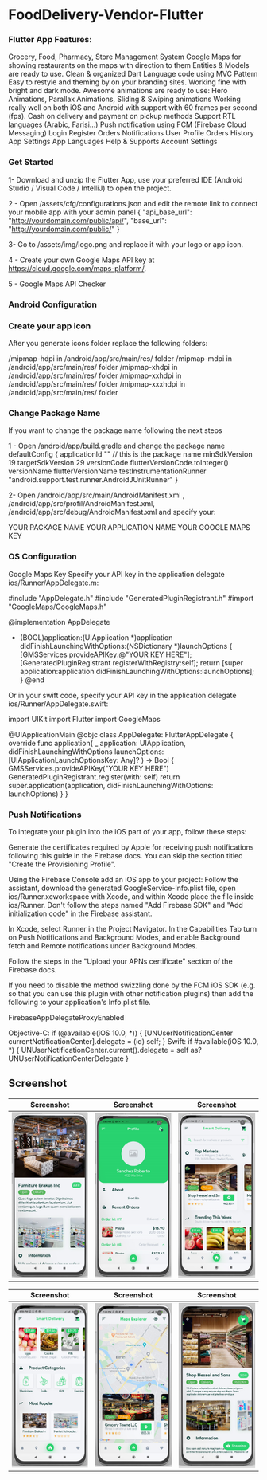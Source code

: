 # FoodDelivery-Vendor-Flutter

### Flutter App Features:
Grocery, Food, Pharmacy, Store Management System
Google Maps for showing restaurants on the maps with direction to them
Entities & Models are ready to use.
Clean & organized Dart Language code using MVC Pattern
Easy to restyle and theming by on your branding sites.
Working fine with bright and dark mode.
Awesome animations are ready to use: Hero Animations, Parallax Animations, Sliding & Swiping animations
Working really well on both iOS and Android with support with 60 frames per second (fps).
Cash on delivery and payment on pickup methods
Support RTL languages (Arabic, Farisi…)
Push notification using FCM (Firebase Cloud Messaging)
Login
Register
Orders
Notifications
User Profile
Orders History
App Settings
App Languages
Help & Supports
Account Settings

### Get Started

1- Download and unzip the Flutter App, use your preferred IDE (Android Studio / Visual Code / IntelliJ) to open the project.

2 - Open /assets/cfg/configurations.json and edit the remote link to connect your mobile app with your admin panel
{
  "api_base_url": "http://yourdomain.com/public/api/",
  "base_url": "http://yourdomain.com/public/"
}

3- Go to /assets/img/logo.png and replace it with your logo or app icon.

4 - Create your own Google Maps API key at https://cloud.google.com/maps-platform/.

5 - Google Maps API Checker

### Android Configuration

### Create your app icon
After you generate icons folder replace the following folders:

/mipmap-hdpi in /android/app/src/main/res/ folder
/mipmap-mdpi in /android/app/src/main/res/ folder
/mipmap-xhdpi in /android/app/src/main/res/ folder
/mipmap-xxhdpi in /android/app/src/main/res/ folder
/mipmap-xxxhdpi in /android/app/src/main/res/ folder

### Change Package Name
If you want to change the package name following the next steps

1 - Open /android/app/build.gradle and change the package name
    defaultConfig {
        applicationId "<REPLACE WITH YOUR PACKAGE NAME>" // this is the package name
        minSdkVersion 19
        targetSdkVersion 29
        versionCode flutterVersionCode.toInteger()
        versionName flutterVersionName
        testInstrumentationRunner "android.support.test.runner.AndroidJUnitRunner"
    }
  
2- Open /android/app/src/main/AndroidManifest.xml , /android/app/src/profil/AndroidManifest.xml, /android/app/src/debug/AndroidManifest.xml and specify your:

YOUR PACKAGE NAME
YOUR APPLICATION NAME
YOUR GOOGLE MAPS KEY

### OS Configuration

Google Maps Key
Specify your API key in the application delegate ios/Runner/AppDelegate.m:

#include "AppDelegate.h"
#include "GeneratedPluginRegistrant.h"
#import "GoogleMaps/GoogleMaps.h"

@implementation AppDelegate

- (BOOL)application:(UIApplication *)application
    didFinishLaunchingWithOptions:(NSDictionary *)launchOptions {
  [GMSServices provideAPIKey:@"YOUR KEY HERE"];
  [GeneratedPluginRegistrant registerWithRegistry:self];
  return [super application:application didFinishLaunchingWithOptions:launchOptions];
}
@end

Or in your swift code, specify your API key in the application delegate ios/Runner/AppDelegate.swift:

import UIKit
import Flutter
import GoogleMaps

@UIApplicationMain
@objc class AppDelegate: FlutterAppDelegate {
  override func application(
    _ application: UIApplication,
    didFinishLaunchingWithOptions launchOptions: [UIApplicationLaunchOptionsKey: Any]?
  ) -> Bool {
    GMSServices.provideAPIKey("YOUR KEY HERE")
    GeneratedPluginRegistrant.register(with: self)
    return super.application(application, didFinishLaunchingWithOptions: launchOptions)
  }
}

### Push Notifications
To integrate your plugin into the iOS part of your app, follow these steps:

Generate the certificates required by Apple for receiving push notifications following this guide in the Firebase docs. You can skip the section titled "Create the Provisioning Profile".

Using the Firebase Console add an iOS app to your project: Follow the assistant, download the generated GoogleService-Info.plist file, open ios/Runner.xcworkspace with Xcode, and within Xcode place the file inside ios/Runner. Don't follow the steps named "Add Firebase SDK" and "Add initialization code" in the Firebase assistant.

In Xcode, select Runner in the Project Navigator. In the Capabilities Tab turn on Push Notifications and Background Modes, and enable Background fetch and Remote notifications under Background Modes.

Follow the steps in the "Upload your APNs certificate" section of the Firebase docs.

If you need to disable the method swizzling done by the FCM iOS SDK (e.g. so that you can use this plugin with other notification plugins) then add the following to your application's Info.plist file.

<key>FirebaseAppDelegateProxyEnabled</key>
<false/>

Objective-C:
if (@available(iOS 10.0, *)) {
  [UNUserNotificationCenter currentNotificationCenter].delegate = (id<UNUserNotificationCenterDelegate>) self;
}
Swift:
if #available(iOS 10.0, *) {
  UNUserNotificationCenter.current().delegate = self as? UNUserNotificationCenterDelegate
}


## Screenshot

|                Screenshot               |                 Screenshot            |               Screenshot              |
|:---------------------------------------:|:-------------------------------------:|:-------------------------------------:|
| ![screenshot](screens/screen_1.png)   | ![screenshot](screens/screen_2.png)     | ![screenshot](screens/screen_3.png)   |

|                Screenshot               |                 Screenshot            |               Screenshot              |
|:---------------------------------------:|:-------------------------------------:|:-------------------------------------:|
| ![screenshot](screens/screen_4.png)   | ![screenshot](screens/screen_5.png)     | ![screenshot](screens/screen_6.png)   |


